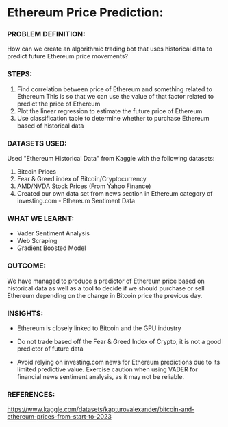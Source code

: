 # Ethereum Price Prediction:


### PROBLEM DEFINITION:

 How can we create an algorithmic trading bot that uses historical data to predict future Ethereum price movements?

 ### STEPS:
1. Find correlation between price of Ethereum and something related to Ethereum
   This is so that we can use the value of that factor related to predict the price of Ethereum
2. Plot the linear regression to estimate the future price of Ethereum
3. Use classification table to determine whether to purchase Ethereum based of historical data

### DATASETS USED:

Used "Ethereum Historical Data" from Kaggle with the following datasets:
1. Bitcoin Prices 
2. Fear & Greed index of Bitcoin/Cryptocurrency 
3. AMD/NVDA Stock Prices (From Yahoo Finance)
4. Created our own data set from news section in Ethereum category of investing.com - Ethereum Sentiment Data

### WHAT WE LEARNT:
- Vader Sentiment Analysis
- Web Scraping
- Gradient Boosted Model

### OUTCOME:

We have managed to produce a predictor of Ethereum price based on historical data as well as a tool to decide if we should purchase or sell Ethereum depending on the change in Bitcoin price the previous day.

### INSIGHTS:


- Ethereum is closely linked to Bitcoin and the GPU industry

- Do not trade based off the Fear & Greed Index of Crypto, it is not a good predictor of future data

- Avoid relying on investing.com news for Ethereum predictions due to its limited predictive value.  Exercise caution when using VADER for financial news sentiment analysis, as it may not be reliable.

### REFERENCES:

https://www.kaggle.com/datasets/kapturovalexander/bitcoin-and-ethereum-prices-from-start-to-2023








